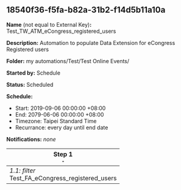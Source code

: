 ## 18540f36-f5fa-b82a-31b2-f14d5b11a10a

**Name** (not equal to External Key)**:** Test_TW_ATM_eCongress_registered_users

**Description:** Automation to populate Data Extension for eCongress Registered users

**Folder:** my automations/Test/Test Online Events/

**Started by:** Schedule

**Status:** Scheduled

**Schedule:**

* Start: 2019-09-06 00:00:00 +08:00
* End: 2079-06-06 00:00:00 +08:00
* Timezone: Taipei Standard Time
* Recurrance: every day until end date

**Notifications:** _none_


| Step 1<br>_<small>-</small>_ |
| --- |
| _1.1: filter_<br>Test_FA_eCongress_registered_users |
